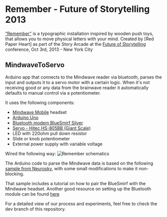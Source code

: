 Remember - Future of Storytelling 2013
====================

[“Remember”](http://redpaperheart.com/work/remember) is a typographic installation inspired by wooden push toys, that allows you to move physical letters with your mind.
Created by [Red Paper Heart] as part of the Story Arcade at the [Future of Storytelling](http://futureofstorytelling.org/) conference, Oct 3rd, 2013 - New York City

MindwaveToServo
---------------
Arduino app that connects to the Mindwave reader via bluetooth, parses the input and outputs it to a servo motor with a certain logic. When it's not receiving good or any data from the brainwave reader it automatically defaults to manual control via a potentiometer.

It uses the following components:

* [Mindwave Mobile](http://www.neurosky.com/products/mindwavemobile.aspx) headset
* [Arduino Uno](http://arduino.cc/en/Main/arduinoBoardUno)
* [Bluetooth modem BlueSmirf Silver](https://www.sparkfun.com/products/10269)
* [Servo - Hitec HS-805BB (Giant Scale)](https://www.sparkfun.com/products/11881)
* LED with 220ohm pull down resistor
* Slide or knob potentiometer
* External power supply with variable voltage

Wired the following way:
![Remember schematics](https://raw.github.com/redpaperheart/Remember-FoST2013/master/MindwaveToServo.png?login=araid&token=03d888aa298b6797310de40911cadade)

The Arduino code to parse the Mindwave data is based on the following [sample from Neurosky](http://developer.neurosky.com/docs/doku.php?id=mindwave_mobile_and_arduino), with some small modifications to make it non-blocking.

That sample includes a tutorial on how to pair the BlueSmirf with the Mindwave headset. Another good resource on setting up the Bluetooth module can be found [here](http://www.whizzosoftware.com/forums/blog/1/entry-48-bluesmirf-silver-bluetooth-modem-and-mac-os-x/)

For a detailed view of our process and experiments, feel free to check the dev branch of this repository.

